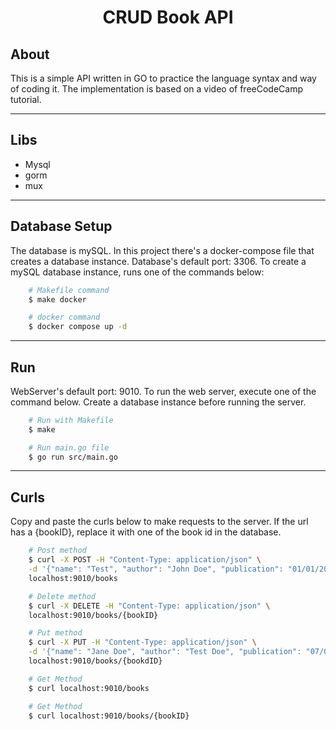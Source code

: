 <h1 align="center"> CRUD Book API </h1>

## About

This is a simple API written in GO to practice the language syntax and way of coding it. The implementation is 
based on a video of freeCodeCamp tutorial.

---

## Libs

- Mysql
- gorm
- mux

--- 

## Database Setup

The database is mySQL. In this project there's a docker-compose file that creates a database instance. 
Database's default port: 3306.
To create a mySQL database instance, runs one of the commands below:

```bash
    # Makefile command
    $ make docker

    # docker command
    $ docker compose up -d
```

--- 

## Run

WebServer's default port: 9010.
To run the web server, execute one of the command below. 
Create a database instance before running the server.

```bash
    # Run with Makefile
    $ make

    # Run main.go file
    $ go run src/main.go
```

---

## Curls

Copy and paste the curls below to make requests to the server.
If the url has a {bookID}, replace it with one of the book id in the database.

```bash
    # Post method
    $ curl -X POST -H "Content-Type: application/json" \
    -d '{"name": "Test", "author": "John Doe", "publication": "01/01/2020"}' \
    localhost:9010/books

    # Delete method
    $ curl -X DELETE -H "Content-Type: application/json" \
    localhost:9010/books/{bookID}

    # Put method
    $ curl -X PUT -H "Content-Type: application/json" \
    -d '{"name": "Jane Doe", "author": "Test Doe", "publication": "07/07/2021"}' \
    localhost:9010/books/{bookdID}

    # Get Method
    $ curl localhost:9010/books

    # Get Method 
    $ curl localhost:9010/books/{bookID}
``` 